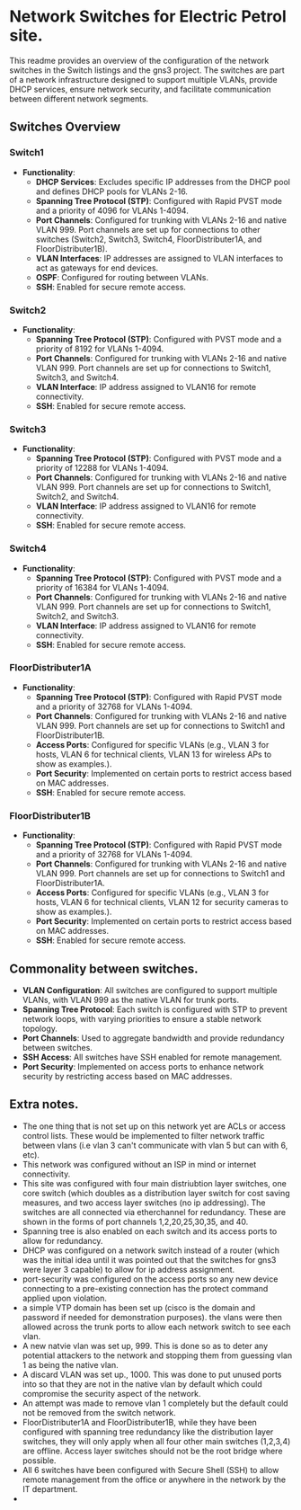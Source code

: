 # Network Switches for Electric Petrol site.

This readme provides an overview of the configuration of the network switches in the Switch listings and the gns3 project. The switches are part of a network infrastructure designed to support multiple VLANs, provide DHCP services, ensure network security, and facilitate communication between different network segments.

## Switches Overview
### Switch1
- **Functionality**:
  - **DHCP Services**: Excludes specific IP addresses from the DHCP pool and defines DHCP pools for VLANs 2-16.
  - **Spanning Tree Protocol (STP)**: Configured with Rapid PVST mode and a priority of 4096 for VLANs 1-4094.
  - **Port Channels**: Configured for trunking with VLANs 2-16 and native VLAN 999. Port channels are set up for connections to other switches (Switch2, Switch3, Switch4, FloorDistributer1A, and FloorDistributer1B).
  - **VLAN Interfaces**: IP addresses are assigned to VLAN interfaces to act as gateways for end devices.
  - **OSPF**: Configured for routing between VLANs.
  - **SSH**: Enabled for secure remote access.

### Switch2
- **Functionality**:
  - **Spanning Tree Protocol (STP)**: Configured with PVST mode and a priority of 8192 for VLANs 1-4094.
  - **Port Channels**: Configured for trunking with VLANs 2-16 and native VLAN 999. Port channels are set up for connections to Switch1, Switch3, and Switch4.
  - **VLAN Interface**: IP address assigned to VLAN16 for remote connectivity.
  - **SSH**: Enabled for secure remote access.

### Switch3
- **Functionality**:
  - **Spanning Tree Protocol (STP)**: Configured with PVST mode and a priority of 12288 for VLANs 1-4094.
  - **Port Channels**: Configured for trunking with VLANs 2-16 and native VLAN 999. Port channels are set up for connections to Switch1, Switch2, and Switch4.
  - **VLAN Interface**: IP address assigned to VLAN16 for remote connectivity.
  - **SSH**: Enabled for secure remote access.

### Switch4
- **Functionality**:
  - **Spanning Tree Protocol (STP)**: Configured with PVST mode and a priority of 16384 for VLANs 1-4094.
  - **Port Channels**: Configured for trunking with VLANs 2-16 and native VLAN 999. Port channels are set up for connections to Switch1, Switch2, and Switch3.
  - **VLAN Interface**: IP address assigned to VLAN16 for remote connectivity.
  - **SSH**: Enabled for secure remote access.

### FloorDistributer1A
- **Functionality**:
  - **Spanning Tree Protocol (STP)**: Configured with Rapid PVST mode and a priority of 32768 for VLANs 1-4094.
  - **Port Channels**: Configured for trunking with VLANs 2-16 and native VLAN 999. Port channels are set up for connections to Switch1 and FloorDistributer1B.
  - **Access Ports**: Configured for specific VLANs (e.g., VLAN 3 for hosts, VLAN 6 for technical clients, VLAN 13 for wireless APs to show as examples.).
  - **Port Security**: Implemented on certain ports to restrict access based on MAC addresses.
  - **SSH**: Enabled for secure remote access.

### FloorDistributer1B
- **Functionality**:
  - **Spanning Tree Protocol (STP)**: Configured with Rapid PVST mode and a priority of 32768 for VLANs 1-4094.
  - **Port Channels**: Configured for trunking with VLANs 2-16 and native VLAN 999. Port channels are set up for connections to Switch1 and FloorDistributer1A.
  - **Access Ports**: Configured for specific VLANs (e.g., VLAN 3 for hosts, VLAN 6 for technical clients, VLAN 12 for security cameras to show as examples.).
  - **Port Security**: Implemented on certain ports to restrict access based on MAC addresses.
  - **SSH**: Enabled for secure remote access.

## Commonality between switches.
- **VLAN Configuration**: All switches are configured to support multiple VLANs, with VLAN 999 as the native VLAN for trunk ports.
- **Spanning Tree Protocol**: Each switch is configured with STP to prevent network loops, with varying priorities to ensure a stable network topology.
- **Port Channels**: Used to aggregate bandwidth and provide redundancy between switches.
- **SSH Access**: All switches have SSH enabled for remote management.
- **Port Security**: Implemented on access ports to enhance network security by restricting access based on MAC addresses.

## Extra notes.
 - The one thing that is not set up on this network yet are ACLs or access control lists. These would be implemented to filter network traffic between vlans (i.e vlan 3 can't communicate with vlan 5 but can with 6, etc).
 - This network was configured without an ISP in mind or internet connectivity.
 - This site was configured with four main distriubtion layer switches, one core switch (which doubles as a distribution layer switch for cost saving measures, and two access layer switches (no ip addressing). The switches are all connected via etherchannel for redundancy. These are shown in the forms of port channels 1,2,20,25,30,35, and 40.
 - Spanning tree is also enabled on each switch and its access ports to allow for redundancy.
 - DHCP was configured on a network switch instead of a router (which was the initial idea until it was pointed out that the switches for gns3 were layer 3 capable) to allow for ip address assignment.
 - port-security was configured on the access ports so any new device connecting to a pre-existing connection has the protect command applied upon violation.
 - a simple VTP domain has been set up (cisco is the domain and password if needed for demonstration purposes). the vlans were then allowed across the trunk ports to allow each network switch to see each vlan.
 - A new natvie vlan was set up, 999. This is done so as to deter any potential attackers to the network and stopping them from guessing vlan 1 as being the native vlan.
 - A discard VLAN was set up., 1000. This was done to put unused ports into so that they are not in the native vlan by default which could compromise the security aspect of the network.
 - An attempt was made to remove vlan 1 completely but the default could not be removed from the switch network.
 - FloorDistributer1A and FloorDistributer1B, while they have been configured with spanning tree redundancy like the distribution layer switches, they will only apply when all four other main switches (1,2,3,4) are offline. Access layer switches should not be the root bridge where possible.
 - All 6 switches have been configured with Secure Shell (SSH) to allow remote management from the office or anywhere in the network by the IT department.
 - 
